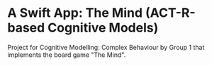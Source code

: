 # A Swift App: The Mind (ACT-R-based Cognitive Models)
Project for Cognitive Modelling: Complex Behaviour by Group 1 that implements the board game "The Mind".

